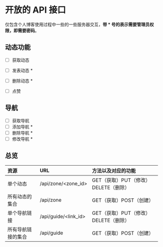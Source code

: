 # 开放的 API 接口

仅包含个人博客使用过程中一些的一些服务器交互，**带 * 号的表示需要管理员权限，即需要密码**。

## 动态功能

- [ ] 获取动态

- [ ] 发表动态 *

- [ ] 删除动态 *

- [ ] 点赞


## 导航

- [ ] 获取导航
- [ ] 添加导航 *
- [ ] 删除导航 *
- [ ] 修改导航 *

## 总览

| 资源               | URL                  | 方法以及对应的功能                   |
| :----------------- | :------------------- | :----------------------------------- |
| 单个动态           | /api/zone/<zone_id>  | GET（获取）PUT（修改）DELETE（删除） |
| 所有动态的集合     | /api/zone            | GET（获取）POST（创建）              |
| 单个导航链接       | /api/guide/<link_id> | GET（获取）PUT（修改）DELETE（删除） |
| 所有导航链接的集合 | /api/guide           | GET（获取）POST（创建）              |
